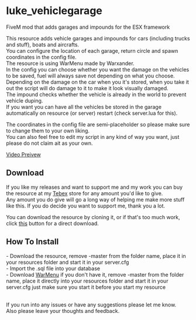 # luke_vehiclegarage
FiveM mod that adds garages and impounds for the ESX framework

This resource adds vehicle garages and impounds for cars (including trucks and stuff), boats and aircrafts.<br>
You can configure the location of each garage, return circle and spawn coordinates in the config file.<br>
The resource is using WarMenu made by Warxander.<br>
In the config you can choose whether you want the damage on the vehicles to be saved, fuel will always save not depending on what you choose.<br>
Depending on the damage on the car when you it's stored, when you take it out the script will do damage to it to make it look visually damaged.<br>
The impound checks whether the vehicle is already in the world to prevent vehicle duping.<br>
If you want you can have all the vehicles be stored in the garage automatically on resource (or server) restart (check server.lua for this).<br>

The coordinates in the config file are semi-placeholder so please make sure to change them to your own liking.<br>
You can also feel free to edit my script in any kind of way you want, just please do not claim ait as your own.<br>

<a href='https://www.youtube.com/watch?v=8D-Zbb-S47c'>Video Preivew</a><br>

<h2>Download</h2>
If you like my releases and want to support me and my work you can buy the resource at my <a href='https://aurorashop.tebex.io/'>Tebex</a> store for any amount you'd like to give.<br> Any amount you do give will go a long way of helping me make more stuff like this. If you do decide you want to support me, thank you a lot.<br>

You can download the resource by cloning it, or if that's too much work, click <a href='https://github.com/LukeWasTakenn/luke_vehiclegarage/archive/master.zip'>this</a> button for a direct download.

<h2>How To Install</h2>
- Download the resource, remove -master from the folder name, place it in your resources folder and start it in your server.cfg<br>
- Import the .sql file into your database<br>
- Download <a href='https://github.com/warxander/warmenu/archive/master.zip'>WarMenu</a> if you don't have it, remove -master from the folder name, place it directly into your resources folder and start it in your server.cfg just make sure you start it before you start my resource<br><br>

If you run into any issues or have any suggestions please let me know.<br>
Also please leave your thoughts and feedback.
